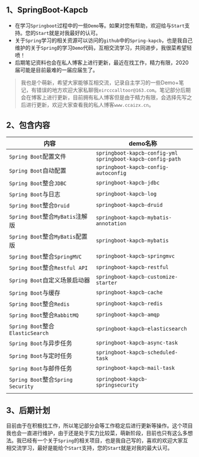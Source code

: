 ## 1、SpringBoot-Kapcb

- 在学习`Springboot`过程中的一些`Demo`等。如果对您有帮助，欢迎给与`Start`支持。您的`Start`就是对我最好的认可。
- 关于`Spring`学习的相关资源可以访问的`github`中的`Spring-kapcb`，也是我自己维护的关于`Spring`的学习`Demo`代码，互相交流学习，共同进步，我很菜希望轻喷！
- 后期笔记资料也会在私人博客上进行更新，最近在找工作，精力有限，2020届可能是目前最难的一届应届生了。

> 我也是个萌新，希望大家能够互相交流，记录自主学习的一些Demo+笔记，有错误的地方欢迎大家私聊我`eircccalltoor@163.com`。笔记部分后期会在博客上进行更新，目前拥有私人博客但是由于精力有限，会选择先写之后进行更新，欢迎大家查看我的私人博客`www.ccaizx.cn`。



## 2、包含内容

| 内容                               | demo名称                                                     |
| ---------------------------------- | ------------------------------------------------------------ |
| `Spring Boot`配置文件              | `springboot-kapcb-config-yml`<br/>`springboot-kapcb-config-path` |
| `Spring Boot`自动配置              | `springboot-kapcb-config-autoconfig`                         |
| `Spring Boot`整合`JDBC`            | `springboot-kapcb-jdbc`                                      |
| `Spring Boot`与日志                | `springboot-kapcb-log`                                       |
| `Spring Boot`整合`Druid`           | `springboot-kapcb-druid`                                     |
| `Spring Boot`整合`MyBatis`注解版   | `springboot-kapcb-mybatis-annotation`                        |
| `Spring Boot`整合`MyBatis`配置版   | `springboot-kapcb-mybatis`                                   |
| `Spring Boot`整合`SpringMVC`       | `springboot-kapcb-springmvc`                                 |
| `Spring Boot`整合`Restful API`     | `springboot-kapcb-restful`                                   |
| `Spring Boot`自定义场景启动器      | `springboot-kapcb-customize-starter`                         |
| `Spring Boot`与缓存                | `springboot-kapcb-cache`                                     |
| `Spring Boot`整合`Redis`           | `springboot-kapcb-redis`                                     |
| `Spring Boot`整合`RabbitMQ`        | `springboot-kapcb-amqp`                                      |
| `Spring Boot`整合`ElasticSearch`   | `springboot-kapcb-elasticsearch`                             |
| `Spring Boot`与异步任务            | `springboot-kapcb-async-task`                                |
| `Spring Boot`与定时任务            | `springboot-kapcb-scheduled-task`                            |
| `Spring Boot`与邮件任务            | `springboot-kapcb-mail-task`                                 |
| `Spring Boot`整合`Spring Security` | `springboot-kapcb-springsecurity`                            |
|                                    |                                                              |



## 3、后期计划

目前由于在积极找工作，所以笔记部分会等工作稳定后进行更新等操作。这个项目我也会一直进行维护，由于还是处于实力比较菜，萌新阶段，目前也只有这么多想法。我已经有一个关于`Spring`的相关项目，也是我自己写的，喜欢的欢迎大家互相交流学习，最好是能给个`Start`支持，您的`Start`就是对我的最大认可。